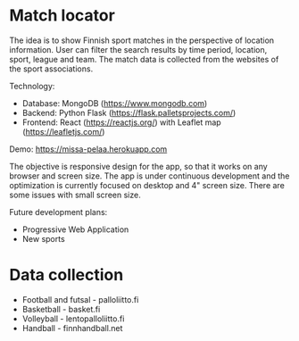 # Match locator
The idea is to show Finnish sport matches in the perspective of location information. User can filter the search results by time period, location, sport, league and team. The match data is collected from the websites of the sport associations.

Technology:
- Database: MongoDB (https://www.mongodb.com)
- Backend: Python Flask (https://flask.palletsprojects.com/)
- Frontend: React (https://reactjs.org/) with Leaflet map (https://leafletjs.com/)

Demo: https://missa-pelaa.herokuapp.com

The objective is responsive design for the app, so that it works on any browser and screen size. The app is under continuous development and the optimization is currently focused on desktop and 4" screen size. There are some issues with small screen size.

Future development plans:
- Progressive Web Application
- New sports

# Data collection
- Football and futsal - palloliitto.fi
- Basketball - basket.fi
- Volleyball - lentopalloliitto.fi
- Handball - finnhandball.net
